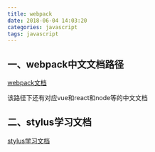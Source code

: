 ```yaml
---
title: webpack
date: 2018-06-04 14:03:20
categories: javascript
tags: javascript
---
```

## 一、webpack中文文档路径
[webpack文档](https://webpack.docschina.org/configuration/)

该路径下还有对应vue和react和node等的中文文档
<!--more-->

## 二、stylus学习文档
[stylus学习文档](http://www.zhangxinxu.com/jq/stylus/)

